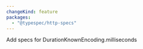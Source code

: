 ```yaml
---
changeKind: feature
packages:
  - "@typespec/http-specs"
---
```


Add specs for DurationKnownEncoding.milliseconds